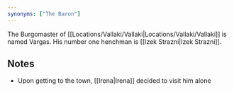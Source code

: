 ```yaml
---
synonyms: ["The Baron"]
---
```


The Burgomaster of [[Locations/Vallaki/Vallaki|Locations/Vallaki/Vallaki]] is named Vargas. His number one henchman is [[Izek Strazni|Izek Strazni]].

## Notes
- Upon getting to the town, [[Irena|Irena]] decided to visit him alone